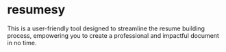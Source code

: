 # resumesy
This is a user-friendly tool designed to streamline the resume building process, empowering you to create a professional and impactful document in no time.

